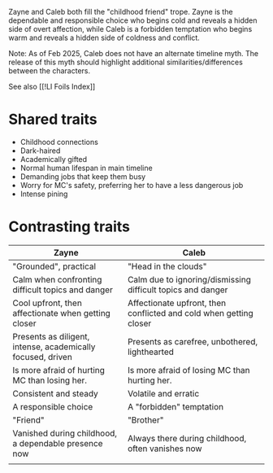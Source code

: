 Zayne and Caleb both fill the "childhood friend" trope. Zayne is the dependable and responsible choice who begins cold and reveals a hidden side of overt affection, while Caleb is a forbidden temptation who begins warm and reveals a hidden side of coldness and conflict.

Note: As of Feb 2025, Caleb does not have an alternate timeline myth. The release of this myth should highlight additional similarities/differences between the characters.

See also [[!LI Foils Index]]
# Shared traits
* Childhood connections
* Dark-haired
* Academically gifted
* Normal human lifespan in main timeline
* Demanding jobs that keep them busy
* Worry for MC's safety, preferring her to have a less dangerous job
* Intense pining

# Contrasting traits

| Zayne                                                       | Caleb                                                              |
| ----------------------------------------------------------- | ------------------------------------------------------------------ |
| "Grounded", practical                                       | "Head in the clouds"                                               |
| Calm when confronting difficult topics and danger           | Calm due to ignoring/dismissing difficult topics and danger        |
| Cool upfront, then affectionate when getting closer         | Affectionate upfront, then conflicted and cold when getting closer |
| Presents as diligent, intense, academically focused, driven | Presents as carefree, unbothered, lighthearted                     |
| Is more afraid of hurting MC than losing her.               | Is more afraid of losing MC than hurting her.                      |
| Consistent and steady                                       | Volatile and erratic                                               |
| A responsible choice                                        | A "forbidden" temptation                                           |
| "Friend"                                                    | "Brother"                                                          |
| Vanished during childhood, a dependable presence now        | Always there during childhood, often vanishes now                  |
|                                                             |                                                                    |
